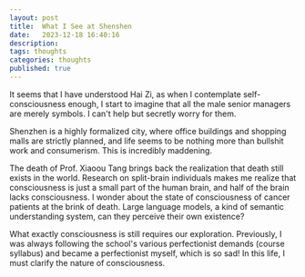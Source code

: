 ```yaml
---
layout: post
title:  What I See at Shenshen
date:   2023-12-18 16:40:16
description: 
tags: thoughts
categories: thoughts
published: true
---
```


It seems that I have understood Hai Zi, as when I contemplate self-consciousness enough, I start to imagine that all the male senior managers are merely symbols. I can't help but secretly worry for them.

Shenzhen is a highly formalized city, where office buildings and shopping malls are strictly planned, and life seems to be nothing more than bullshit work and consumerism. This is incredibly maddening.

The death of Prof. Xiaoou Tang brings back the realization that death still exists in the world. Research on split-brain individuals makes me realize that consciousness is just a small part of the human brain, and half of the brain lacks consciousness. I wonder about the state of consciousness of cancer patients at the brink of death. Large language models, a kind of semantic understanding system, can they perceive their own existence?

What exactly consciousness is still requires our exploration. Previously, I was always following the school's various perfectionist demands (course syllabus) and became a perfectionist myself, which is so sad! In this life, I must clarify the nature of consciousness.

